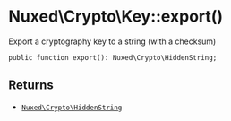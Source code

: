 # Nuxed\\Crypto\\Key::export()




Export a cryptography key to a string (with a checksum)




``` Hack
public function export(): Nuxed\Crypto\HiddenString;
```




## Returns




+ [` Nuxed\Crypto\HiddenString `](<class.Nuxed.Crypto.HiddenString.md>)